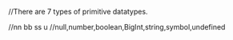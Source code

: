 //There are 7 types of primitive datatypes.

//nn bb ss u
//null,number,boolean,BigInt,string,symbol,undefined